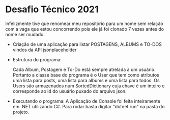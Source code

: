 # Desafio Técnico 2021

Infelizmente tive que renomear meu repositório para um nome sem relação com a vaga que estou concorrendo pois ele já foi clonado 7 vezes antes do nome ser mudado.

- Criação de uma aplicação para listar POSTAGENS, ALBUMS e TO-DOS vindos da API jsonplaceholder

- Estrutura do programa:

  Cada Album, Postagem e To-Do está sempre atrelada à um usuário. Portanto a classe base do programa é o User que tem como atributos uma lista para posts, uma lista para albums e uma lista para todos. Os Users são armazenados num SortedDictionary cuja chave é um inteiro e corresponde ao id do usuário puxado do arquivo json.

- Executando o programa:
  A Aplicação de Console foi feita inteiramente em .NET utilizando C#. Para rodar basta digitar "dotnet run" na pasta do projeto.
